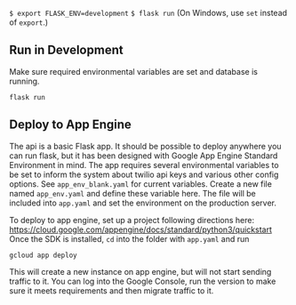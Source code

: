 `$ export FLASK_ENV=development`
`$ flask run`
(On Windows, use `set` instead of `export`.)

## Run in Development
Make sure required environmental variables are set and database is running.

```
flask run
```
## Deploy to App Engine
The api is a basic Flask app. It should be possible to deploy anywhere you can run flask, but it has been designed with Google App Engine Standard Environment in mind.
The app requires several environmental variables to be set to inform the system about twilio api keys and various other config options. See `app_env_blank.yaml` for current variables. Create a new file named `app_env.yaml` and define these variable here. The file will be included into `app.yaml` and set the environment on the production server.

To deploy to app engine, set up a project following directions here: https://cloud.google.com/appengine/docs/standard/python3/quickstart
Once the SDK is installed, `cd` into the folder with `app.yaml` and run

```
gcloud app deploy
```
This will create a new instance on app engine, but will not start sending traffic to it. You can log into the Google Console, run the version to make sure it meets requirements and then migrate traffic to it.